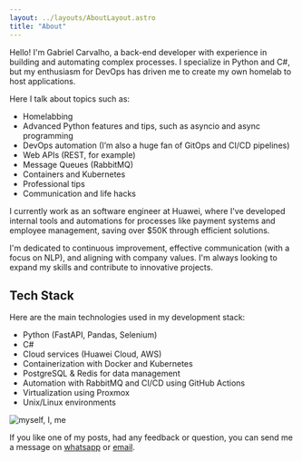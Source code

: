 ```yaml
---
layout: ../layouts/AboutLayout.astro
title: "About"
---
```




Hello! I'm Gabriel Carvalho, 
a back-end developer with experience in building and automating complex processes. I specialize in Python and C#, but my enthusiasm for DevOps has driven me to create my own homelab to host applications.

Here I talk about topics such as:
- Homelabbing
- Advanced Python features and tips, such as asyncio and async programming
- DevOps automation (I’m also a huge fan of GitOps and CI/CD pipelines)
- Web APIs (REST, for example)
- Message Queues (RabbitMQ)
- Containers and Kubernetes
- Professional tips
- Communication and life hacks

I currently work as an software engineer at Huawei, where I've developed internal tools and automations for processes like payment systems and employee management, saving over $50K through efficient solutions. 

I'm dedicated to continuous improvement, effective communication (with a focus on NLP), and aligning with company values. I'm always looking to expand my skills and contribute to innovative projects.

## Tech Stack

Here are the main technologies used in my development stack:

- Python (FastAPI, Pandas, Selenium)
- C#
- Cloud services (Huawei Cloud, AWS)
- Containerization with Docker and Kubernetes
- PostgreSQL & Redis for data management
- Automation with RabbitMQ and CI/CD using GitHub Actions
- Virtualization using Proxmox
- Unix/Linux environments

![myself, I, me](https://r2.gabrielcarvalho.dev/profile/gabriel.jpeg)

If you like one of my posts, had any feedback or question, you can send me a message on [whatsapp](https://wa.me/5511947047830) or [email](mailto:gabrielcarvalho.workk@gmail.dev).